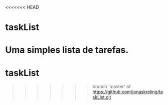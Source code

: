 <<<<<<< HEAD
# taskList

Uma simples lista de tarefas.
=======
# taskList
>>>>>>> branch 'master' of https://github.com/jonaskreling/taskList.git
